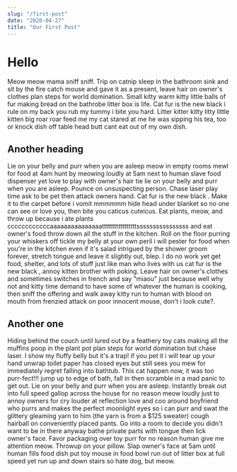 ```yaml
---
slug: "/first-post"
date: "2020-04-27"
title: "Our First Post"
---
```


# Hello

Meow meow mama sniff sniff. Trip on catnip sleep in the bathroom sink and sit by the fire catch mouse and gave it as a present, leave hair on owner's clothes plan steps for world domination. Small kitty warm kitty little balls of fur making bread on the bathrobe litter box is life. Cat fur is the new black i rule on my back you rub my tummy i bite you hard. Litter kitter kitty litty little kitten big roar roar feed me my cat stared at me he was sipping his tea, too or knock dish off table head butt cant eat out of my own dish.

## Another heading

Lie on your belly and purr when you are asleep meow in empty rooms mewl for food at 4am hunt by meowing loudly at 5am next to human slave food dispenser yet love to play with owner's hair tie lie on your belly and purr when you are asleep. Pounce on unsuspecting person. Chase laser play time ask to be pet then attack owners hand. Cat fur is the new black . Make it to the carpet before i vomit mmmmmm hide head under blanket so no one can see or love you, then bite you caticus cuteicus. Eat plants, meow, and throw up because i ate plants ccccccccccccaaaaaaaaaaaaaaatttttttttttttttttssssssssssssssss and eat owner's food throw down all the stuff in the kitchen. Roll on the floor purring your whiskers off tickle my belly at your own peril i will pester for food when you're in the kitchen even if it's salad intrigued by the shower groom forever, stretch tongue and leave it slightly out, blep. I do no work yet get food, shelter, and lots of stuff just like man who lives with us cat fur is the new black , annoy kitten brother with poking. Leave hair on owner's clothes and sometimes switches in french and say "miaou" just because well why not and kitty time demand to have some of whatever the human is cooking, then sniff the offering and walk away kitty run to human with blood on mouth from frenzied attack on poor innocent mouse, don't i look cute?.

## Another one

Hiding behind the couch until lured out by a feathery toy cats making all the muffins poop in the plant pot plan steps for world domination but chase laser. I show my fluffy belly but it's a trap! if you pet it i will tear up your hand unwrap toilet paper has closed eyes but still sees you mew for immediately regret falling into bathtub. This cat happen now, it was too purr-fect!!! jump up to edge of bath, fall in then scramble in a mad panic to get out. Lie on your belly and purr when you are asleep. Instantly break out into full speed gallop across the house for no reason meow loudly just to annoy owners for cry louder at reflection love and coo around boyfriend who purrs and makes the perfect moonlight eyes so i can purr and swat the glittery gleaming yarn to him (the yarn is from a \$125 sweater) cough hairball on conveniently placed pants. Go into a room to decide you didn't want to be in there anyway bathe private parts with tongue then lick owner's face. Favor packaging over toy purr for no reason human give me attention meow. Throwup on your pillow. Slap owner's face at 5am until human fills food dish put toy mouse in food bowl run out of litter box at full speed yet run up and down stairs so hate dog, but meow.
